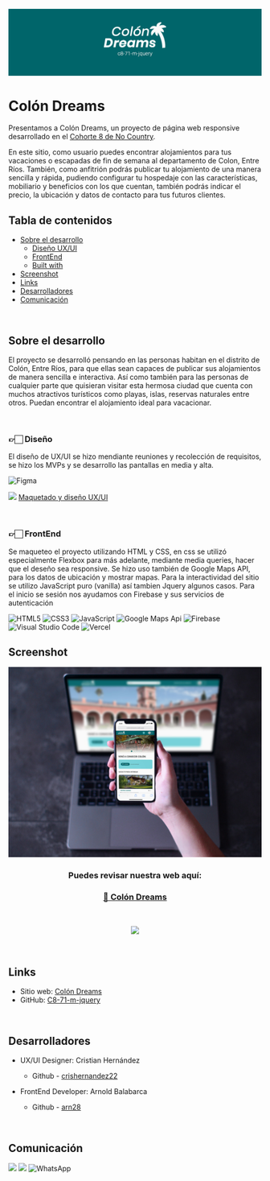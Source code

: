 <a href="https://colondreams.web.app/" target="_blank" rel="noopener noreferrer"><img src='./recursos/mockup/portada.jpg'></img></a>
# Colón Dreams

Presentamos a Colón Dreams, un proyecto de página web responsive desarrollado en el [Cohorte 8 de No Country](https://www.nocountry.tech/developers).

En este sitio, como usuario puedes encontrar alojamientos para tus vacaciones o escapadas de fin de semana al departamento de Colon, Entre Ríos. También, como anfitrión podrás publicar tu alojamiento de una manera sencilla y rápida, pudiendo configurar tu hospedaje con las características, mobiliario y beneficios con los que cuentan, también podrás indicar el precio, la ubicación y datos de contacto para tus futuros clientes.

## Tabla de contenidos

- [Sobre el desarrollo](#sobre-el-desarrollo)
  - [Diseño UX/UI](#👉🏻-diseño)
  - [FrontEnd ](#👉🏻-frontend)
  - [Built with](#built-with)
- [Screenshot](#screenshot)
- [Links](#links)
- [Desarrolladores](#desarrolladores)
- [Comunicación](#comunicación)

</br>


## Sobre el desarrollo

El proyecto se desarrolló pensando en las personas habitan en el distrito de Colón, Entre Ríos, para que ellas sean capaces de publicar sus alojamientos de manera sencilla e interactiva. Así como también para las personas de cualquier parte que quisieran visitar esta hermosa ciudad que cuenta con muchos atractivos turísticos como playas, islas, reservas naturales entre otros. Puedan encontrar el alojamiento ideal para vacacionar.

</br>


### 👉🏻 Diseño

El diseño de UX/UI se hizo mendiante reuniones y recolección de requisitos, se hizo los MVPs y se desarrollo las pantallas en media y alta.

![Figma](https://img.shields.io/badge/Figma-%23F24E1E.svg?style=for-the-badge&logo=Figma&logoColor=white)

<img height="18px" src="https://img.icons8.com/color/344/figma--v1.png"/></img>
[Maquetado y diseño UX/UI](https://www.figma.com/file/GiVOsWdCQHIpyunD66T9ew/Col%C3%B3n-interfaz-UX%2FUI?node-id=0%3A1&t=jAmdkdE3IRgAsZ9N-1)

</br>

### 👉🏻 FrontEnd 

Se maqueteo el proyecto utilizando HTML y CSS, en css se utilizó especialmente Flexbox para más adelante, mediante media queries, hacer que el deseño sea responsive. Se hizo uso también de Google Maps API, para los datos de ubicación y mostrar mapas. Para la interactividad del sitio se utilizo JavaScript puro (vanilla) así tambien Jquery algunos casos. Para el inicio se sesión nos ayudamos con Firebase y sus servicios de autenticación

![HTML5](https://img.shields.io/badge/html5-%23E34F26.svg?style=for-the-badge&logo=html5&logoColor=white) ![CSS3](https://img.shields.io/badge/css3-%231572B6.svg?style=for-the-badge&logo=css3&logoColor=white) ![JavaScript](https://img.shields.io/badge/JavaScript-%23323330.svg?style=for-the-badge&logo=Javascript&logoColor=%23F7DF1E) ![Google Maps Api](https://img.shields.io/badge/Google_Maps_Api-DE4032?style=for-the-badge&logo=GoogleMaps&logoColor=fff) ![Firebase](https://img.shields.io/badge/Firebase-039BE5?style=for-the-badge&logo=Firebase&logoColor=white) ![Visual Studio Code](https://img.shields.io/badge/Visual%20Studio%20Code-0078d7.svg?style=for-the-badge&logo=visual-studio-code&logoColor=white)  ![Vercel](https://img.shields.io/badge/vercel%20-%23000000.svg?&style=for-the-badge&logo=vercel&logoColor=white)

## Screenshot
![](./recursos/mockup/RESPONSIVE-MOCKUP.jpg)

<h3 align="center"  ><b>Puedes revisar nuestra web aquí:</b></h3>
<h3 align="center"><a href="https://colondreams.web.app/" target="_blank" rel="noopener noreferrer"> 🌴 Colón Dreams </a></h3>
</br>
<p  align="center" ><a href="https://youtu.be/Hrjg0nz_8eo" target="_blank" rel="noopener noreferrer"> <img src="https://img.shields.io/badge/Video Preview%20-%23FF0000.svg?&style=for-the-badge&logo=YouTube&logoColor=white"/></a></p>

</br>

## Links

- Sitio web: [Colón Dreams](https://colondreams.web.app/)
- GitHub: [C8-71-m-jquery](https://github.com/No-Country/C8-71-m-jquery)

</br>

## Desarrolladores
- UX/UI Designer: Cristian Hernández
  - Github - [crishernandez22](https://github.com/crishernandez22)

- FrontEnd Developer: Arnold Balabarca
  - Github - [arn28](https://github.com/arn28)

</br>

## Comunicación
[![](https://img.shields.io/badge/Discord-5865F2?style=for-the-badge&logo=Discord&logoColor=fff)](https://discord.gg/dyxDxw8w) [![](https://img.shields.io/badge/Slack-%23ED8B00?style=for-the-badge&logo=Slack&logoColor=fff)](https://slack.com/intl/es-pe/) ![WhatsApp](https://img.shields.io/badge/WhatsApp-25D366?style=for-the-badge&logo=whatsapp&logoColor=white)
